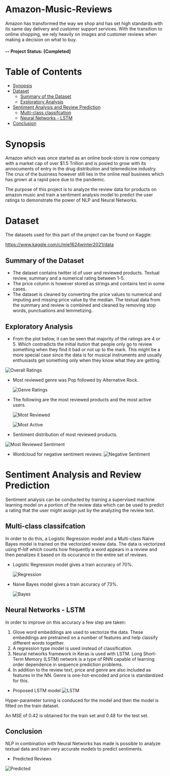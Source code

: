 # Amazon-Music-Reviews <!-- omit in toc -->

Amazon has transformed the way we shop and has set high standards with its same day delivery and customer support services. With the transition to onlinw shopping, we rely heavily on images and customer reviews when making a decision on what to buy. 

#### -- Project Status: [Completed]

# Table of Contents <!-- omit in toc -->

- [Synopsis](#synopsis)
- [Dataset](#dataset)
  - [Summary of the Dataset](#summary-of-the-dataset)
  - [Exploratory Analysis](#eda)
- [Sentiment Analysis and Review Prediction](#sentiment)
  - [Multi-class classifcation](#classification)
  - [Neural Networks - LSTM](#lstm)
- [Conclusion](#conclusion)

# Synopsis <a name="synopsis"></a>

Amazon which was once started as an online book-store is now company with a market cap of over $1.5 Trillion and is posied to grow with its annocuments of entry in the drug distribution and telemedicine industry. The crux of the business however still lies in the online reail businees which has grown at a rapid pace due to the pandemic. 

The purpose of this project is to analyze the review data for products on amazon music and train a sentiment analysis model to predict the user ratings to demonstrate the power of NLP and Neural Networks. 

# Dataset <a name="dataset"></a>

The datasets used for this part of the project can be found on Kaggle: 

https://www.kaggle.com/c/mie1624winter2021/data

## Summary of the Dataset <a name="summary-of-the-dataset"></a>

 - The dataset contains twitter id of user and reviewed products. Textual review, summary and a numerical rating between 1-5. 
 - The price column is however stored as strings and contains text in some cases.
 - The dataset is cleaned by converting the price values to numerical and imputing and missing price value by the median. The textual data from the summary and review is combined and cleaned by removing stop words, punctuations and lemmetizing. 

## Exploratory Analysis <a name="eda"></a>

 - From the plot below, it can be seen that majority of the ratings are 4 or 5. Which contradicts the initial itution that people only go to review something when they find it bad or not up to the mark. This might be a more special case since the data is for musical instruments and usually enthusiasts get something only when they know what they are getting.

  ![Overall Ratings](images/Distribution_of_ratings.png)

- Most reviewed genre was Pop followed by Alternative Rock. 

  ![Genre Ratings](images/Distribution_of_ratings_category.png)

- The following are the most reviewed products and the most active users.

  ![Most Reviewed](images/Top_reviewed.png)
  
  ![Most Active](images/Top_reviewers.png)
  
 - Sentiment distribution of most reviewed products.
 
  ![Most Reviewed Sentiment](images/Top_reviewed_sentiments.png)
 
- Wordcloud for negative sentiment reviews:
  ![Negative Sentiment](images/Negative_wordcloud.png)
  
# Sentiment Analysis and Review Prediction <a name="sentiment"></a>

Sentiment analysis can be conducted by training a supervised machine learning model on a portion of the review data which can be used to predict a rating that the user might assign just by the analyzing the review text.

## Multi-class classifcation <a name="classification"></a>

In order to do this, a Logistic Regression model and a Multi-class Naive Bayes model is trained on the vectorized review data. The data is vectorized using tf-Idf which counts how frequently a word appears in a review and then penalizes it based on its occurance in the entire set of reviews.

- Logistic Regression model gives a train accuracy of 70%.

  ![Regression](images/logistic_regression_matrix.png)
  
- Naive Bayes model gives a train accuracy of 73%.

  ![Bayes](images/naive_bayes.PNG)

## Neural Networks - LSTM <a name="classification"></a>

In order to improve on this accuracy a few step are taken:
1. Glove word embeddings are used to vectorize the data. These embeddings are pretrained on a number of features and help classify different words together.
2. A regression type model is used instead of classification. 
3. Neural networks framework in Keras is used with LSTM. Long Short-Term Memory (LSTM) network is a type of RNN capable of learning order dependence in sequence prediction problems. 
4. In addition to the review text, price and genre are also included as features in the NN. Genre is one-hot-encoded and price is standardized for this.

- Proposed LSTM model
  ![LSTM](images/lstm.PNG)

Hyper-parameter tuning is conduced for the model and then the model is fitted on the train dataset. 

An MSE of 0.42 is obtained for the train set and 0.48 for the test set. 

## Conclusion <a name="conclusion"></a>

NLP in combination with Neural Networks has made is possible to analyze textual data and train very accurate models to predict sentiments. 

- Predicted Reviews

![Predicted](images/Distribution_of_ratings_predicted.PNG)
